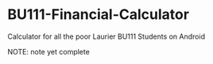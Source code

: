 # BU111-Financial-Calculator

Calculator for all the poor Laurier BU111 Students on Android

NOTE: note yet complete
